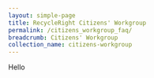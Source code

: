 ```yaml
---
layout: simple-page
title: RecycleRight Citizens' Workgroup
permalink: /citizens_workgroup_faq/
breadcrumb: Citizens' Workgroup
collection_name: citizens-workgroup
---
```


Hello

